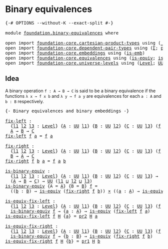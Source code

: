 # Binary equivalences

<pre class="Agda"><a id="32" class="Symbol">{-#</a> <a id="36" class="Keyword">OPTIONS</a> <a id="44" class="Pragma">--without-K</a> <a id="56" class="Pragma">--exact-split</a> <a id="70" class="Symbol">#-}</a>

<a id="75" class="Keyword">module</a> <a id="82" href="foundation.binary-equivalences.html" class="Module">foundation.binary-equivalences</a> <a id="113" class="Keyword">where</a>

<a id="120" class="Keyword">open</a> <a id="125" class="Keyword">import</a> <a id="132" href="foundation-core.cartesian-product-types.html" class="Module">foundation-core.cartesian-product-types</a> <a id="172" class="Keyword">using</a> <a id="178" class="Symbol">(</a><a id="179" href="foundation-core.cartesian-product-types.html#577" class="Function Operator">_×_</a><a id="182" class="Symbol">)</a>
<a id="184" class="Keyword">open</a> <a id="189" class="Keyword">import</a> <a id="196" href="foundation-core.dependent-pair-types.html" class="Module">foundation-core.dependent-pair-types</a> <a id="233" class="Keyword">using</a> <a id="239" class="Symbol">(</a><a id="240" href="foundation-core.dependent-pair-types.html#502" class="Record">Σ</a><a id="241" class="Symbol">;</a> <a id="243" href="foundation-core.dependent-pair-types.html#575" class="InductiveConstructor">pair</a><a id="247" class="Symbol">;</a> <a id="249" href="foundation-core.dependent-pair-types.html#592" class="Field">pr1</a><a id="252" class="Symbol">;</a> <a id="254" href="foundation-core.dependent-pair-types.html#604" class="Field">pr2</a><a id="257" class="Symbol">)</a>
<a id="259" class="Keyword">open</a> <a id="264" class="Keyword">import</a> <a id="271" href="foundation-core.embeddings.html" class="Module">foundation-core.embeddings</a> <a id="298" class="Keyword">using</a> <a id="304" class="Symbol">(</a><a id="305" href="foundation-core.embeddings.html#979" class="Function">is-emb</a><a id="311" class="Symbol">)</a>
<a id="313" class="Keyword">open</a> <a id="318" class="Keyword">import</a> <a id="325" href="foundation-core.equivalences.html" class="Module">foundation-core.equivalences</a> <a id="354" class="Keyword">using</a> <a id="360" class="Symbol">(</a><a id="361" href="foundation-core.equivalences.html#1543" class="Function">is-equiv</a><a id="369" class="Symbol">;</a> <a id="371" href="foundation-core.equivalences.html#15393" class="Function">is-emb-is-equiv</a><a id="386" class="Symbol">)</a>
<a id="388" class="Keyword">open</a> <a id="393" class="Keyword">import</a> <a id="400" href="foundation-core.universe-levels.html" class="Module">foundation-core.universe-levels</a> <a id="432" class="Keyword">using</a> <a id="438" class="Symbol">(</a><a id="439" href="Agda.Primitive.html#597" class="Postulate">Level</a><a id="444" class="Symbol">;</a> <a id="446" href="foundation-core.universe-levels.html#222" class="Primitive">UU</a><a id="448" class="Symbol">;</a> <a id="450" href="Agda.Primitive.html#810" class="Primitive Operator">_⊔_</a><a id="453" class="Symbol">)</a>
</pre>
## Idea

A binary operation `f : A → B → C` is said to be a binary equivalence if the functions `λ x → f x b` and `λ y → f a y` are equivalences for each `a : A` and `b : B` respectively.

<pre class="Agda"><a id="657" class="Comment">{- Binary equivalences and binary embeddings -}</a>

<a id="fix-left"></a><a id="706" href="foundation.binary-equivalences.html#706" class="Function">fix-left</a> <a id="715" class="Symbol">:</a>
  <a id="719" class="Symbol">{</a><a id="720" href="foundation.binary-equivalences.html#720" class="Bound">l1</a> <a id="723" href="foundation.binary-equivalences.html#723" class="Bound">l2</a> <a id="726" href="foundation.binary-equivalences.html#726" class="Bound">l3</a> <a id="729" class="Symbol">:</a> <a id="731" href="Agda.Primitive.html#597" class="Postulate">Level</a><a id="736" class="Symbol">}</a> <a id="738" class="Symbol">{</a><a id="739" href="foundation.binary-equivalences.html#739" class="Bound">A</a> <a id="741" class="Symbol">:</a> <a id="743" href="foundation-core.universe-levels.html#222" class="Primitive">UU</a> <a id="746" href="foundation.binary-equivalences.html#720" class="Bound">l1</a><a id="748" class="Symbol">}</a> <a id="750" class="Symbol">{</a><a id="751" href="foundation.binary-equivalences.html#751" class="Bound">B</a> <a id="753" class="Symbol">:</a> <a id="755" href="foundation-core.universe-levels.html#222" class="Primitive">UU</a> <a id="758" href="foundation.binary-equivalences.html#723" class="Bound">l2</a><a id="760" class="Symbol">}</a> <a id="762" class="Symbol">{</a><a id="763" href="foundation.binary-equivalences.html#763" class="Bound">C</a> <a id="765" class="Symbol">:</a> <a id="767" href="foundation-core.universe-levels.html#222" class="Primitive">UU</a> <a id="770" href="foundation.binary-equivalences.html#726" class="Bound">l3</a><a id="772" class="Symbol">}</a> <a id="774" class="Symbol">(</a><a id="775" href="foundation.binary-equivalences.html#775" class="Bound">f</a> <a id="777" class="Symbol">:</a> <a id="779" href="foundation.binary-equivalences.html#739" class="Bound">A</a> <a id="781" class="Symbol">→</a> <a id="783" href="foundation.binary-equivalences.html#751" class="Bound">B</a> <a id="785" class="Symbol">→</a> <a id="787" href="foundation.binary-equivalences.html#763" class="Bound">C</a><a id="788" class="Symbol">)</a> <a id="790" class="Symbol">→</a>
  <a id="794" href="foundation.binary-equivalences.html#739" class="Bound">A</a> <a id="796" class="Symbol">→</a> <a id="798" href="foundation.binary-equivalences.html#751" class="Bound">B</a> <a id="800" class="Symbol">→</a> <a id="802" href="foundation.binary-equivalences.html#763" class="Bound">C</a>
<a id="804" href="foundation.binary-equivalences.html#706" class="Function">fix-left</a> <a id="813" href="foundation.binary-equivalences.html#813" class="Bound">f</a> <a id="815" href="foundation.binary-equivalences.html#815" class="Bound">a</a> <a id="817" class="Symbol">=</a> <a id="819" href="foundation.binary-equivalences.html#813" class="Bound">f</a> <a id="821" href="foundation.binary-equivalences.html#815" class="Bound">a</a>

<a id="fix-right"></a><a id="824" href="foundation.binary-equivalences.html#824" class="Function">fix-right</a> <a id="834" class="Symbol">:</a>
  <a id="838" class="Symbol">{</a><a id="839" href="foundation.binary-equivalences.html#839" class="Bound">l1</a> <a id="842" href="foundation.binary-equivalences.html#842" class="Bound">l2</a> <a id="845" href="foundation.binary-equivalences.html#845" class="Bound">l3</a> <a id="848" class="Symbol">:</a> <a id="850" href="Agda.Primitive.html#597" class="Postulate">Level</a><a id="855" class="Symbol">}</a> <a id="857" class="Symbol">{</a><a id="858" href="foundation.binary-equivalences.html#858" class="Bound">A</a> <a id="860" class="Symbol">:</a> <a id="862" href="foundation-core.universe-levels.html#222" class="Primitive">UU</a> <a id="865" href="foundation.binary-equivalences.html#839" class="Bound">l1</a><a id="867" class="Symbol">}</a> <a id="869" class="Symbol">{</a><a id="870" href="foundation.binary-equivalences.html#870" class="Bound">B</a> <a id="872" class="Symbol">:</a> <a id="874" href="foundation-core.universe-levels.html#222" class="Primitive">UU</a> <a id="877" href="foundation.binary-equivalences.html#842" class="Bound">l2</a><a id="879" class="Symbol">}</a> <a id="881" class="Symbol">{</a><a id="882" href="foundation.binary-equivalences.html#882" class="Bound">C</a> <a id="884" class="Symbol">:</a> <a id="886" href="foundation-core.universe-levels.html#222" class="Primitive">UU</a> <a id="889" href="foundation.binary-equivalences.html#845" class="Bound">l3</a><a id="891" class="Symbol">}</a> <a id="893" class="Symbol">(</a><a id="894" href="foundation.binary-equivalences.html#894" class="Bound">f</a> <a id="896" class="Symbol">:</a> <a id="898" href="foundation.binary-equivalences.html#858" class="Bound">A</a> <a id="900" class="Symbol">→</a> <a id="902" href="foundation.binary-equivalences.html#870" class="Bound">B</a> <a id="904" class="Symbol">→</a> <a id="906" href="foundation.binary-equivalences.html#882" class="Bound">C</a><a id="907" class="Symbol">)</a> <a id="909" class="Symbol">→</a>
  <a id="913" href="foundation.binary-equivalences.html#870" class="Bound">B</a> <a id="915" class="Symbol">→</a> <a id="917" href="foundation.binary-equivalences.html#858" class="Bound">A</a> <a id="919" class="Symbol">→</a> <a id="921" href="foundation.binary-equivalences.html#882" class="Bound">C</a>
<a id="923" href="foundation.binary-equivalences.html#824" class="Function">fix-right</a> <a id="933" href="foundation.binary-equivalences.html#933" class="Bound">f</a> <a id="935" href="foundation.binary-equivalences.html#935" class="Bound">b</a> <a id="937" href="foundation.binary-equivalences.html#937" class="Bound">a</a> <a id="939" class="Symbol">=</a> <a id="941" href="foundation.binary-equivalences.html#933" class="Bound">f</a> <a id="943" href="foundation.binary-equivalences.html#937" class="Bound">a</a> <a id="945" href="foundation.binary-equivalences.html#935" class="Bound">b</a>

<a id="is-binary-equiv"></a><a id="948" href="foundation.binary-equivalences.html#948" class="Function">is-binary-equiv</a> <a id="964" class="Symbol">:</a>
  <a id="968" class="Symbol">{</a><a id="969" href="foundation.binary-equivalences.html#969" class="Bound">l1</a> <a id="972" href="foundation.binary-equivalences.html#972" class="Bound">l2</a> <a id="975" href="foundation.binary-equivalences.html#975" class="Bound">l3</a> <a id="978" class="Symbol">:</a> <a id="980" href="Agda.Primitive.html#597" class="Postulate">Level</a><a id="985" class="Symbol">}</a> <a id="987" class="Symbol">{</a><a id="988" href="foundation.binary-equivalences.html#988" class="Bound">A</a> <a id="990" class="Symbol">:</a> <a id="992" href="foundation-core.universe-levels.html#222" class="Primitive">UU</a> <a id="995" href="foundation.binary-equivalences.html#969" class="Bound">l1</a><a id="997" class="Symbol">}</a> <a id="999" class="Symbol">{</a><a id="1000" href="foundation.binary-equivalences.html#1000" class="Bound">B</a> <a id="1002" class="Symbol">:</a> <a id="1004" href="foundation-core.universe-levels.html#222" class="Primitive">UU</a> <a id="1007" href="foundation.binary-equivalences.html#972" class="Bound">l2</a><a id="1009" class="Symbol">}</a> <a id="1011" class="Symbol">{</a><a id="1012" href="foundation.binary-equivalences.html#1012" class="Bound">C</a> <a id="1014" class="Symbol">:</a> <a id="1016" href="foundation-core.universe-levels.html#222" class="Primitive">UU</a> <a id="1019" href="foundation.binary-equivalences.html#975" class="Bound">l3</a><a id="1021" class="Symbol">}</a> <a id="1023" class="Symbol">→</a>
  <a id="1027" class="Symbol">(</a><a id="1028" href="foundation.binary-equivalences.html#988" class="Bound">A</a> <a id="1030" class="Symbol">→</a> <a id="1032" href="foundation.binary-equivalences.html#1000" class="Bound">B</a> <a id="1034" class="Symbol">→</a> <a id="1036" href="foundation.binary-equivalences.html#1012" class="Bound">C</a><a id="1037" class="Symbol">)</a> <a id="1039" class="Symbol">→</a> <a id="1041" href="foundation-core.universe-levels.html#222" class="Primitive">UU</a> <a id="1044" class="Symbol">(</a><a id="1045" href="foundation.binary-equivalences.html#969" class="Bound">l1</a> <a id="1048" href="Agda.Primitive.html#810" class="Primitive Operator">⊔</a> <a id="1050" href="foundation.binary-equivalences.html#972" class="Bound">l2</a> <a id="1053" href="Agda.Primitive.html#810" class="Primitive Operator">⊔</a> <a id="1055" href="foundation.binary-equivalences.html#975" class="Bound">l3</a><a id="1057" class="Symbol">)</a>
<a id="1059" href="foundation.binary-equivalences.html#948" class="Function">is-binary-equiv</a> <a id="1075" class="Symbol">{</a><a id="1076" class="Argument">A</a> <a id="1078" class="Symbol">=</a> <a id="1080" href="foundation.binary-equivalences.html#1080" class="Bound">A</a><a id="1081" class="Symbol">}</a> <a id="1083" class="Symbol">{</a><a id="1084" class="Argument">B</a> <a id="1086" class="Symbol">=</a> <a id="1088" href="foundation.binary-equivalences.html#1088" class="Bound">B</a><a id="1089" class="Symbol">}</a> <a id="1091" href="foundation.binary-equivalences.html#1091" class="Bound">f</a> <a id="1093" class="Symbol">=</a>
  <a id="1097" class="Symbol">((</a><a id="1099" href="foundation.binary-equivalences.html#1099" class="Bound">b</a> <a id="1101" class="Symbol">:</a> <a id="1103" href="foundation.binary-equivalences.html#1088" class="Bound">B</a><a id="1104" class="Symbol">)</a> <a id="1106" class="Symbol">→</a> <a id="1108" href="foundation-core.equivalences.html#1543" class="Function">is-equiv</a> <a id="1117" class="Symbol">(</a><a id="1118" href="foundation.binary-equivalences.html#824" class="Function">fix-right</a> <a id="1128" href="foundation.binary-equivalences.html#1091" class="Bound">f</a> <a id="1130" href="foundation.binary-equivalences.html#1099" class="Bound">b</a><a id="1131" class="Symbol">))</a> <a id="1134" href="foundation-core.cartesian-product-types.html#577" class="Function Operator">×</a> <a id="1136" class="Symbol">((</a><a id="1138" href="foundation.binary-equivalences.html#1138" class="Bound">a</a> <a id="1140" class="Symbol">:</a> <a id="1142" href="foundation.binary-equivalences.html#1080" class="Bound">A</a><a id="1143" class="Symbol">)</a> <a id="1145" class="Symbol">→</a> <a id="1147" href="foundation-core.equivalences.html#1543" class="Function">is-equiv</a> <a id="1156" class="Symbol">(</a><a id="1157" href="foundation.binary-equivalences.html#706" class="Function">fix-left</a> <a id="1166" href="foundation.binary-equivalences.html#1091" class="Bound">f</a> <a id="1168" href="foundation.binary-equivalences.html#1138" class="Bound">a</a><a id="1169" class="Symbol">))</a>

<a id="is-equiv-fix-left"></a><a id="1173" href="foundation.binary-equivalences.html#1173" class="Function">is-equiv-fix-left</a> <a id="1191" class="Symbol">:</a>
  <a id="1195" class="Symbol">{</a><a id="1196" href="foundation.binary-equivalences.html#1196" class="Bound">l1</a> <a id="1199" href="foundation.binary-equivalences.html#1199" class="Bound">l2</a> <a id="1202" href="foundation.binary-equivalences.html#1202" class="Bound">l3</a> <a id="1205" class="Symbol">:</a> <a id="1207" href="Agda.Primitive.html#597" class="Postulate">Level</a><a id="1212" class="Symbol">}</a> <a id="1214" class="Symbol">{</a><a id="1215" href="foundation.binary-equivalences.html#1215" class="Bound">A</a> <a id="1217" class="Symbol">:</a> <a id="1219" href="foundation-core.universe-levels.html#222" class="Primitive">UU</a> <a id="1222" href="foundation.binary-equivalences.html#1196" class="Bound">l1</a><a id="1224" class="Symbol">}</a> <a id="1226" class="Symbol">{</a><a id="1227" href="foundation.binary-equivalences.html#1227" class="Bound">B</a> <a id="1229" class="Symbol">:</a> <a id="1231" href="foundation-core.universe-levels.html#222" class="Primitive">UU</a> <a id="1234" href="foundation.binary-equivalences.html#1199" class="Bound">l2</a><a id="1236" class="Symbol">}</a> <a id="1238" class="Symbol">{</a><a id="1239" href="foundation.binary-equivalences.html#1239" class="Bound">C</a> <a id="1241" class="Symbol">:</a> <a id="1243" href="foundation-core.universe-levels.html#222" class="Primitive">UU</a> <a id="1246" href="foundation.binary-equivalences.html#1202" class="Bound">l3</a><a id="1248" class="Symbol">}</a> <a id="1250" class="Symbol">(</a><a id="1251" href="foundation.binary-equivalences.html#1251" class="Bound">f</a> <a id="1253" class="Symbol">:</a> <a id="1255" href="foundation.binary-equivalences.html#1215" class="Bound">A</a> <a id="1257" class="Symbol">→</a> <a id="1259" href="foundation.binary-equivalences.html#1227" class="Bound">B</a> <a id="1261" class="Symbol">→</a> <a id="1263" href="foundation.binary-equivalences.html#1239" class="Bound">C</a><a id="1264" class="Symbol">)</a> <a id="1266" class="Symbol">→</a>
  <a id="1270" href="foundation.binary-equivalences.html#948" class="Function">is-binary-equiv</a> <a id="1286" href="foundation.binary-equivalences.html#1251" class="Bound">f</a> <a id="1288" class="Symbol">→</a> <a id="1290" class="Symbol">{</a><a id="1291" href="foundation.binary-equivalences.html#1291" class="Bound">a</a> <a id="1293" class="Symbol">:</a> <a id="1295" href="foundation.binary-equivalences.html#1215" class="Bound">A</a><a id="1296" class="Symbol">}</a> <a id="1298" class="Symbol">→</a> <a id="1300" href="foundation-core.equivalences.html#1543" class="Function">is-equiv</a> <a id="1309" class="Symbol">(</a><a id="1310" href="foundation.binary-equivalences.html#706" class="Function">fix-left</a> <a id="1319" href="foundation.binary-equivalences.html#1251" class="Bound">f</a> <a id="1321" href="foundation.binary-equivalences.html#1291" class="Bound">a</a><a id="1322" class="Symbol">)</a>
<a id="1324" href="foundation.binary-equivalences.html#1173" class="Function">is-equiv-fix-left</a> <a id="1342" href="foundation.binary-equivalences.html#1342" class="Bound">f</a> <a id="1344" href="foundation.binary-equivalences.html#1344" class="Bound">H</a> <a id="1346" class="Symbol">{</a><a id="1347" href="foundation.binary-equivalences.html#1347" class="Bound">a</a><a id="1348" class="Symbol">}</a> <a id="1350" class="Symbol">=</a> <a id="1352" href="foundation-core.dependent-pair-types.html#604" class="Field">pr2</a> <a id="1356" href="foundation.binary-equivalences.html#1344" class="Bound">H</a> <a id="1358" href="foundation.binary-equivalences.html#1347" class="Bound">a</a>

<a id="is-equiv-fix-right"></a><a id="1361" href="foundation.binary-equivalences.html#1361" class="Function">is-equiv-fix-right</a> <a id="1380" class="Symbol">:</a>
  <a id="1384" class="Symbol">{</a><a id="1385" href="foundation.binary-equivalences.html#1385" class="Bound">l1</a> <a id="1388" href="foundation.binary-equivalences.html#1388" class="Bound">l2</a> <a id="1391" href="foundation.binary-equivalences.html#1391" class="Bound">l3</a> <a id="1394" class="Symbol">:</a> <a id="1396" href="Agda.Primitive.html#597" class="Postulate">Level</a><a id="1401" class="Symbol">}</a> <a id="1403" class="Symbol">{</a><a id="1404" href="foundation.binary-equivalences.html#1404" class="Bound">A</a> <a id="1406" class="Symbol">:</a> <a id="1408" href="foundation-core.universe-levels.html#222" class="Primitive">UU</a> <a id="1411" href="foundation.binary-equivalences.html#1385" class="Bound">l1</a><a id="1413" class="Symbol">}</a> <a id="1415" class="Symbol">{</a><a id="1416" href="foundation.binary-equivalences.html#1416" class="Bound">B</a> <a id="1418" class="Symbol">:</a> <a id="1420" href="foundation-core.universe-levels.html#222" class="Primitive">UU</a> <a id="1423" href="foundation.binary-equivalences.html#1388" class="Bound">l2</a><a id="1425" class="Symbol">}</a> <a id="1427" class="Symbol">{</a><a id="1428" href="foundation.binary-equivalences.html#1428" class="Bound">C</a> <a id="1430" class="Symbol">:</a> <a id="1432" href="foundation-core.universe-levels.html#222" class="Primitive">UU</a> <a id="1435" href="foundation.binary-equivalences.html#1391" class="Bound">l3</a><a id="1437" class="Symbol">}</a> <a id="1439" class="Symbol">(</a><a id="1440" href="foundation.binary-equivalences.html#1440" class="Bound">f</a> <a id="1442" class="Symbol">:</a> <a id="1444" href="foundation.binary-equivalences.html#1404" class="Bound">A</a> <a id="1446" class="Symbol">→</a> <a id="1448" href="foundation.binary-equivalences.html#1416" class="Bound">B</a> <a id="1450" class="Symbol">→</a> <a id="1452" href="foundation.binary-equivalences.html#1428" class="Bound">C</a><a id="1453" class="Symbol">)</a> <a id="1455" class="Symbol">→</a>
  <a id="1459" href="foundation.binary-equivalences.html#948" class="Function">is-binary-equiv</a> <a id="1475" href="foundation.binary-equivalences.html#1440" class="Bound">f</a> <a id="1477" class="Symbol">→</a> <a id="1479" class="Symbol">{</a><a id="1480" href="foundation.binary-equivalences.html#1480" class="Bound">b</a> <a id="1482" class="Symbol">:</a> <a id="1484" href="foundation.binary-equivalences.html#1416" class="Bound">B</a><a id="1485" class="Symbol">}</a> <a id="1487" class="Symbol">→</a> <a id="1489" href="foundation-core.equivalences.html#1543" class="Function">is-equiv</a> <a id="1498" class="Symbol">(</a><a id="1499" href="foundation.binary-equivalences.html#824" class="Function">fix-right</a> <a id="1509" href="foundation.binary-equivalences.html#1440" class="Bound">f</a> <a id="1511" href="foundation.binary-equivalences.html#1480" class="Bound">b</a><a id="1512" class="Symbol">)</a>
<a id="1514" href="foundation.binary-equivalences.html#1361" class="Function">is-equiv-fix-right</a> <a id="1533" href="foundation.binary-equivalences.html#1533" class="Bound">f</a> <a id="1535" href="foundation.binary-equivalences.html#1535" class="Bound">H</a> <a id="1537" class="Symbol">{</a><a id="1538" href="foundation.binary-equivalences.html#1538" class="Bound">b</a><a id="1539" class="Symbol">}</a> <a id="1541" class="Symbol">=</a> <a id="1543" href="foundation-core.dependent-pair-types.html#592" class="Field">pr1</a> <a id="1547" href="foundation.binary-equivalences.html#1535" class="Bound">H</a> <a id="1549" href="foundation.binary-equivalences.html#1538" class="Bound">b</a>
</pre>